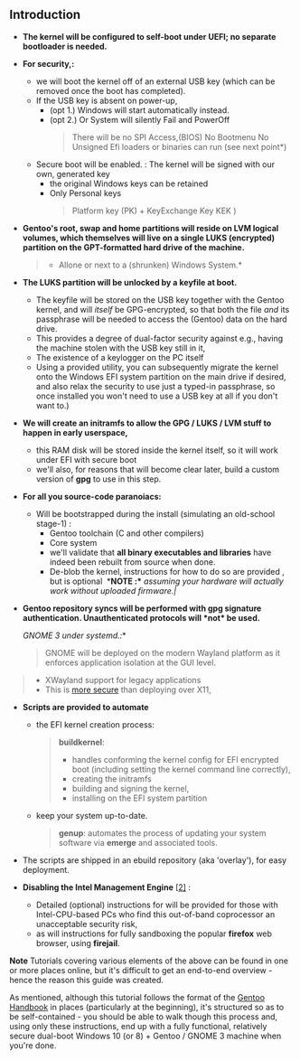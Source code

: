 ## Introduction

- **The kernel will be configured to self-boot under UEFI; no separate bootloader is needed.**

- **For security,:**
  - we will boot the kernel off of an external USB key (which can be removed once the boot has completed).
  - If the USB key is absent on power-up,
    - (opt 1.) Windows will start automatically instead.
    - (opt 2.) Or System will silently Fail and PowerOff
      >  There will be no SPI Access,(BIOS) No Bootmenu No Unsigned Efi loaders or binaries can run (see next point*)
  - Secure boot will be enabled. : The kernel will be signed with our own, generated key
    - the original Windows keys can be retained
    - Only Personal keys
      > Platform key (PK) + KeyExchange Key KEK )

- **Gentoo's root, swap and home partitions will reside on LVM logical volumes, which themselves will live on a single LUKS (encrypted) partition on the GPT-formatted hard drive of the machine.**
  > - Allone or next to a (shrunken) Windows System.*
- **The LUKS partition will be unlocked by a keyfile at boot.**
  - The keyfile will be stored on the USB key together with the Gentoo kernel, and will *itself* be GPG-encrypted, so that both the file *and* its passphrase will be needed to access the (Gentoo) data on the hard drive.
  - This provides a degree of dual-factor security against e.g., having the machine stolen with the USB key still in it,
  - The existence of a keylogger on the PC itself
  - Using a provided utility, you can subsequently migrate the kernel onto the Windows EFI system partition on the main drive if desired, and also relax the security to use just a typed-in passphrase, so once installed you won't need to use a USB key at all if you don't want to.)

- **We will create an initramfs to allow the GPG / LUKS / LVM stuff to happen in early userspace,**
  - this RAM disk will be stored inside the kernel itself, so it will work under EFI with secure boot
  - we'll also, for reasons that will become clear later, build a custom version of **gpg** to use in this step.
- **For all you source-code paranoiacs:**
  - Will be bootstrapped during the install (simulating an old-school stage-1) :
    - Gentoo toolchain (C and other compilers)
    - Core system
    - we'll validate that **all binary executables and libraries** have indeed been rebuilt from source when done.
    - De-blob the kernel, instructions for how to do so are provided , but is optional
    ​                  ***NOTE :\*** *assuming your hardware will actually work without uploaded firmware.|*
- **Gentoo repository syncs will be performed with gpg signature authentication. Unauthenticated protocols will \*not\* be used.**

  *GNOME 3 under systemd.:**
  > GNOME will be deployed on the modern Wayland platform as it enforces application isolation at the GUI level.
> - XWayland support for legacy applications
> - This is [more secure](https://wiki.gentoo.org/wiki/User:Sakaki/Sakaki's_EFI_Install_Guide/Sandboxing_the_Firefox_Browser_with_Firejail#x11_vulnerability) than deploying over X11,

- **Scripts are provided to automate**
  - the EFI kernel creation process:
    > **buildkernel**:
    > - handles conforming the kernel config for EFI encrypted boot (including setting the kernel command line correctly),
    > - creating the initramfs
    > - building and signing the kernel,
    > - installing on the EFI system partition
  - keep your system up-to-date.
    > **genup**: automates the process of updating your system software via **emerge** and associated tools.
- The scripts are shipped in an ebuild repository (aka 'overlay'), for easy deployment.

- **Disabling the Intel Management Engine** [[2\]](https://wiki.gentoo.org/wiki/User:Sakaki/Sakaki's_EFI_Install_Guide#cite_note-2) :
  - Detailed (optional) instructions for will be provided for those with Intel-CPU-based PCs who find this out-of-band coprocessor an unacceptable security risk,
  - as will instructions for fully sandboxing the popular **firefox** web browser, using **firejail**.

**Note** Tutorials covering various elements of the above can be found in one or more places online, but it's difficult to get an end-to-end overview - hence the reason this guide was created.

As mentioned, although this tutorial follows the format of the [Gentoo Handbook](https://wiki.gentoo.org/wiki/Handbook:AMD64) in places (particularly at the beginning), it's structured so as to be self-contained - you should be able to walk though this process and, using only these instructions, end up with a fully functional, relatively secure dual-boot Windows 10 (or 8) + Gentoo / GNOME 3 machine when you're done.